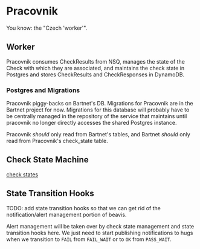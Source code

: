 # Pracovnik

You know: the "Czech 'worker'".

## Worker

Pracovnik consumes CheckResults from NSQ, manages the state of the Check with which
they are associated, and maintains the check state in Postgres and stores CheckResults
and CheckResponses in DynamoDB.

### Postgres and Migrations

Pracovnik piggy-backs on Bartnet's DB. Migrations for Pracovnik are in the Bartnet
project for now. Migrations for this database will probably have to be centrally
managed in the repository of the service that maintains until pracovnik no longer
directly accesses the shared Postgres instance.

Pracovnik _should_ only read from Bartnet's tables, and Bartnet _should_ only read
from Pracovnik's check\_state table.

## Check State Machine

[check states](check_state_machine.jpg)

## State Transition Hooks

TODO: add state transition hooks so that we can get rid of the notification/alert
management portion of beavis.

Alert management will be taken over by check state management and state transition
hooks here. We just need to start publishing notifications to hugs when we transition
to `FAIL` from `FAIL_WAIT` or to `OK` from `PASS_WAIT`.